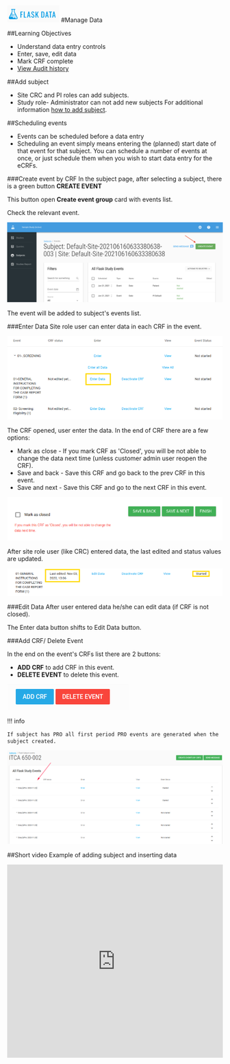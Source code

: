 <a href="https://www.flaskdata.io">![Screenshot](img/flaskdata_logo.PNG)</a>
#Manage Data

##Learning Objectives
* Understand data entry controls
* Enter, save, edit data
* Mark CRF complete
* [View Audit history](./manage_forms.md#hamburger)

##Add subject
* Site CRC and PI roles can add subjects.
* Study role- Administrator can not add new subjects
For additional information [how to add subject](./manage_subjects.md#add-subject).

##Scheduling events
* Events can be scheduled before a data entry
* Scheduling an event simply means entering the (planned) start date of that event for that subject. 
  You can schedule a number of events at once, or just schedule them when you wish to start data entry for the eCRFs.
  
###Create event by CRF
In the subject page, after selecting a subject, there is a green button **CREATE EVENT**
  
This button open **Create event group** card with events list.
  
Check the relevant event.
  
![Screenshot](img/newManageData/subeventCreateEvent.png)
  
The event will be added to subject's events list.
  
###Enter Data
Site role user can enter data in each CRF in the event.
  
![Screenshot](img/subjects/subject_flask_events_enter_data.PNG)

The CRF opened, user enter the data. In the end of CRF there are a few options:

* Mark as close - If you mark CRF as 'Closed', you will be not able to change the data next time (unless customer admin user reopen the CRF).
* Save and back - Save this CRF and go back to the prev CRF in this event.
* Save and next - Save this CRF and go to the next CRF in this event.
  
![Screenshot](img/subjects/flaks_events_enter_crf_data.PNG)

After site role user (like CRC) entered data, the last edited and status values are updated.
  
![Screenshot](img/subjects/flask_event_last_edited.PNG)
   
###Edit Data
After user entered data he/she can edit data (if CRF is not closed).

The Enter data button shifts to Edit Data button.

###Add CRF/ Delete Event

In the end on the event's CRFs list there are 2 buttons:
  
* **ADD CRF** to add CRF in this event.
* **DELETE EVENT** to delete this event.
  
![Screenshot](img/subjects/flask_events_delete_event.PNG)
  
!!! info
 
    If subject has PRO all first period PRO events are generated when the subject created.
    
   ![Screenshot](img/subjects/flask_events_pro.PNG)

##Short video Example of adding subject and inserting data

<iframe style="width: 100%;height: 450px;" src="https://youtu.be/3PpnorMJuY4" frameborder="0" allowfullscreen></iframe>

